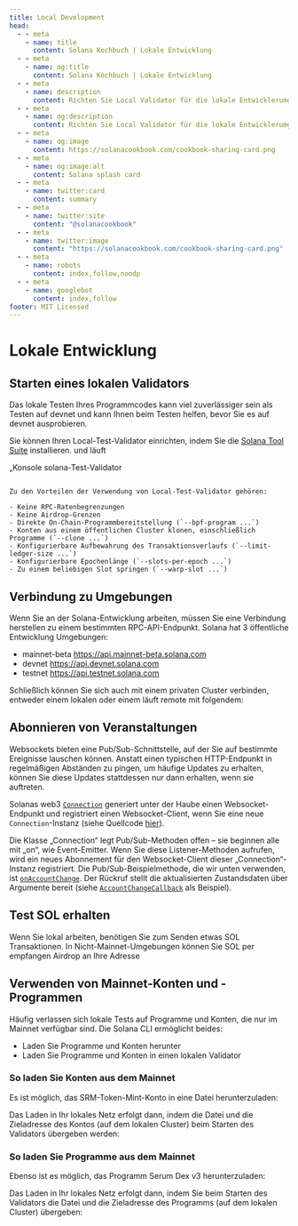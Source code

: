 ```yaml
---
title: Local Development
head:
  - - meta
    - name: title
      content: Solana Kochbuch | Lokale Entwicklung
  - - meta
    - name: og:title
      content: Solana Kochbuch | Lokale Entwicklung
  - - meta
    - name: description
      content: Richten Sie Local Validator für die lokale Entwicklerumgebung und Airdrop SOL ein. Erfahren Sie mehr über lokale Entwicklung und weitere Referenzen für Building on Solana im Solana-Kochbuch.
  - - meta
    - name: og:description
      content: Richten Sie Local Validator für die lokale Entwicklerumgebung und Airdrop SOL ein. Erfahren Sie mehr über lokale Entwicklung und weitere Referenzen für Building on Solana im Solana-Kochbuch.
  - - meta
    - name: og:image
      content: https://solanacookbook.com/cookbook-sharing-card.png
  - - meta
    - name: og:image:alt
      content: Solana splash card
  - - meta
    - name: twitter:card
      content: summary
  - - meta
    - name: twitter:site
      content: "@solanacookbook"
  - - meta
    - name: twitter:image
      content: "https://solanacookbook.com/cookbook-sharing-card.png"
  - - meta
    - name: robots
      content: index,follow,noodp
  - - meta
    - name: googlebot
      content: index,follow
footer: MIT Licensed
---
```


# Lokale Entwicklung

## Starten eines lokalen Validators

Das lokale Testen Ihres Programmcodes kann viel zuverlässiger sein als
Testen auf devnet und kann Ihnen beim Testen helfen, bevor Sie es auf devnet ausprobieren.

Sie können Ihren Local-Test-Validator einrichten, indem Sie die [Solana Tool Suite](/getting-started/installation.md#install-cli) installieren.
und läuft

„Konsole
solana-Test-Validator
```

Zu den Vorteilen der Verwendung von Local-Test-Validator gehören:

- Keine RPC-Ratenbegrenzungen
- Keine Airdrop-Grenzen
- Direkte On-Chain-Programmbereitstellung (`--bpf-program ...`)
- Konten aus einem öffentlichen Cluster klonen, einschließlich Programme (`--clone ...`)
- Konfigurierbare Aufbewahrung des Transaktionsverlaufs (`--limit-ledger-size ...`)
- Konfigurierbare Epochenlänge (`--slots-per-epoch ...`)
- Zu einem beliebigen Slot springen (`--warp-slot ...`)
```

## Verbindung zu Umgebungen

Wenn Sie an der Solana-Entwicklung arbeiten, müssen Sie eine Verbindung herstellen
zu einem bestimmten RPC-API-Endpunkt. Solana hat 3 öffentliche Entwicklung
Umgebungen:
- mainnet-beta https://api.mainnet-beta.solana.com
- devnet https://api.devnet.solana.com
- testnet https://api.testnet.solana.com

<SolanaCodeGroup>
  <SolanaCodeGroupItem title="TS" active>

  <template v-slot:default>

@[code](@/code/local-development/connecting-cluster/connecting-cluster.en.ts)

  </template>

  <template v-slot:preview>

@[code](@/code/local-development/connecting-cluster/connecting-cluster.preview.en.ts)

  </template>

  </SolanaCodeGroupItem>

  <SolanaCodeGroupItem title="Python">

  <template v-slot:default>

@[code](@/code/local-development/connecting-cluster/connecting-cluster.en.py)

  </template>

  <template v-slot:preview>

@[code](@/code/local-development/connecting-cluster/connecting-cluster.preview.en.py)

  </template>

  </SolanaCodeGroupItem>

  <SolanaCodeGroupItem title="C++">

  <template v-slot:default>

@[code](@/code/local-development/connecting-cluster/connecting-cluster.en.cpp)

  </template>

  <template v-slot:preview>

@[code](@/code/local-development/connecting-cluster/connecting-cluster.preview.en.cpp)

  </template>

  </SolanaCodeGroupItem>

  <SolanaCodeGroupItem title="Rust">

  <template v-slot:default>

@[code](@/code/local-development/connecting-cluster/connecting-cluster.en.rs)

  </template>

  <template v-slot:preview>

@[code](@/code/local-development/connecting-cluster/connecting-cluster.preview.en.rs)

  </template>

  </SolanaCodeGroupItem>
  <SolanaCodeGroupItem title="CLI">
  <template v-slot:default>

@[code](@/code/local-development/connecting-cluster/connecting-cluster.en.sh)

  </template>

  <template v-slot:preview>

@[code](@/code/local-development/connecting-cluster/connecting-cluster.en.sh)

  </template>
  </SolanaCodeGroupItem>

</SolanaCodeGroup>

Schließlich können Sie sich auch mit einem privaten Cluster verbinden, entweder einem lokalen oder einem
läuft remote mit folgendem:

<SolanaCodeGroup>
  <SolanaCodeGroupItem title="TS" active>

  <template v-slot:default>

@[code](@/code/local-development/connecting-private-cluster/connecting-private-cluster.en.ts)

  </template>

  <template v-slot:preview>

@[code](@/code/local-development/connecting-private-cluster/connecting-private-cluster.preview.en.ts)

  </template>

  </SolanaCodeGroupItem>

  <SolanaCodeGroupItem title="Python">

  <template v-slot:default>

@[code](@/code/local-development/connecting-private-cluster/connecting-private-cluster.en.py)

  </template>

  <template v-slot:preview>

@[code](@/code/local-development/connecting-private-cluster/connecting-private-cluster.preview.en.py)

  </template>

  </SolanaCodeGroupItem>

  <SolanaCodeGroupItem title="C++">

  <template v-slot:default>

@[code](@/code/local-development/connecting-private-cluster/connecting-private-cluster.en.cpp)

  </template>

  <template v-slot:preview>

@[code](@/code/local-development/connecting-private-cluster/connecting-private-cluster.preview.en.cpp)

  </template>

  </SolanaCodeGroupItem>

  <SolanaCodeGroupItem title="Rust">

  <template v-slot:default>

@[code](@/code/local-development/connecting-private-cluster/connecting-private-cluster.en.rs)

  </template>

  <template v-slot:preview>

@[code](@/code/local-development/connecting-private-cluster/connecting-private-cluster.preview.en.rs)

  </template>

  </SolanaCodeGroupItem>

  <SolanaCodeGroupItem title="CLI">
  <template v-slot:default>

@[code](@/code/local-development/connecting-private-cluster/connecting-private-cluster.en.sh)

  </template>

  <template v-slot:preview>

@[code](@/code/local-development/connecting-private-cluster/connecting-private-cluster.en.sh)

  </template>
  </SolanaCodeGroupItem>

</SolanaCodeGroup>

## Abonnieren von Veranstaltungen

Websockets bieten eine Pub/Sub-Schnittstelle, auf der Sie auf bestimmte Ereignisse lauschen können. Anstatt einen typischen HTTP-Endpunkt in regelmäßigen Abständen zu pingen, um häufige Updates zu erhalten, können Sie diese Updates stattdessen nur dann erhalten, wenn sie auftreten.

Solanas web3 [`Connection`](https://solana-labs.github.io/solana-web3.js/classes/Connection.html) generiert unter der Haube einen Websocket-Endpunkt und registriert einen Websocket-Client, wenn Sie eine neue ` Connection`-Instanz (siehe Quellcode [hier](https://github.com/solana-labs/solana-web3.js/blob/45923ca00e4cc1ed079d8e55ecbee83e5b4dc174/src/connection.ts#L2100)).

Die Klasse „Connection“ legt Pub/Sub-Methoden offen – sie beginnen alle mit „on“, wie Event-Emitter. Wenn Sie diese Listener-Methoden aufrufen, wird ein neues Abonnement für den Websocket-Client dieser „Connection“-Instanz registriert. Die Pub/Sub-Beispielmethode, die wir unten verwenden, ist [`onAccountChange`](https://solana-labs.github.io/solana-web3.js/classes/Connection.html#onAccountChange). Der Rückruf stellt die aktualisierten Zustandsdaten über Argumente bereit (siehe [`AccountChangeCallback`](https://solana-labs.github.io/solana-web3.js/modules.html#AccountChangeCallback) als Beispiel).

<SolanaCodeGroup>
  <SolanaCodeGroupItem title="TS" active>

  <template v-slot:default>

@[code](@/code/local-development/connecting-websocket/connecting-websocket.en.ts)

  </template>

  <template v-slot:preview>

@[code](@/code/local-development/connecting-websocket/connecting-websocket.preview.en.ts)

  </template>

  </SolanaCodeGroupItem>

  <SolanaCodeGroupItem title="Python">

  <template v-slot:default>

@[code](@/code/local-development/connecting-websocket/connecting-websocket.en.py)

  </template>

  <template v-slot:preview>

@[code](@/code/local-development/connecting-websocket/connecting-websocket.preview.en.py)

  </template>

  </SolanaCodeGroupItem>

  <SolanaCodeGroupItem title="C++">

  <template v-slot:default>

@[code](@/code/local-development/connecting-websocket/connecting-websocket.en.cpp)

  </template>

  <template v-slot:preview>

@[code](@/code/local-development/connecting-websocket/connecting-websocket.preview.en.cpp)

  </template>

  </SolanaCodeGroupItem>

  <SolanaCodeGroupItem title="Rust">

  <template v-slot:default>

@[code](@/code/local-development/connecting-websocket/connecting-websocket.en.rs)

  </template>

  <template v-slot:preview>

@[code](@/code/local-development/connecting-websocket/connecting-websocket.preview.en.rs)

  </template>

  </SolanaCodeGroupItem>
</SolanaCodeGroup>

## Test SOL erhalten

Wenn Sie lokal arbeiten, benötigen Sie zum Senden etwas SOL
Transaktionen. In Nicht-Mainnet-Umgebungen können Sie SOL per empfangen
Airdrop an Ihre Adresse

<SolanaCodeGroup>
  <SolanaCodeGroupItem title="TS" active>

  <template v-slot:default>

@[code](@/code/local-development/airdropping-sol/airdropping-sol.en.ts)

  </template>

  <template v-slot:preview>

@[code](@/code/local-development/airdropping-sol/airdropping-sol.preview.en.ts)

  </template>
  </SolanaCodeGroupItem>

  <SolanaCodeGroupItem title="Python">

  <template v-slot:default>

@[code](@/code/local-development/airdropping-sol/airdropping-sol.en.py)

  </template>

  <template v-slot:preview>

@[code](@/code/local-development/airdropping-sol/airdropping-sol.preview.en.py)

  </template>

  </SolanaCodeGroupItem>

  <SolanaCodeGroupItem title="C++">

  <template v-slot:default>

@[code](@/code/local-development/airdropping-sol/airdropping-sol.en.cpp)

  </template>

  <template v-slot:preview>

@[code](@/code/local-development/airdropping-sol/airdropping-sol.preview.en.cpp)

  </template>

  </SolanaCodeGroupItem>

  <SolanaCodeGroupItem title="Rust">
  <template v-slot:default>

@[code](@/code/local-development/airdropping-sol/airdropping-sol.en.rs)

  </template>

  <template v-slot:preview>

@[code](@/code/local-development/airdropping-sol/airdropping-sol.preview.en.rs)

  </template>
  </SolanaCodeGroupItem>

  <SolanaCodeGroupItem title="CLI">
  <template v-slot:default>

@[code](@/code/local-development/airdropping-sol/airdropping-sol.en.sh)

  </template>

  <template v-slot:preview>

@[code](@/code/local-development/airdropping-sol/airdropping-sol.preview.en.sh)

  </template>
  </SolanaCodeGroupItem>

</SolanaCodeGroup>

## Verwenden von Mainnet-Konten und -Programmen

Häufig verlassen sich lokale Tests auf Programme und Konten, die nur im Mainnet verfügbar sind. Die Solana CLI ermöglicht beides:
* Laden Sie Programme und Konten herunter
* Laden Sie Programme und Konten in einen lokalen Validator

### So laden Sie Konten aus dem Mainnet

Es ist möglich, das SRM-Token-Mint-Konto in eine Datei herunterzuladen:

<SolanaCodeGroup>
  <SolanaCodeGroupItem title="CLI">
  <template v-slot:default>

@[code](@/code/local-development/using-mainnet-accounts/dump-accounts.en.sh)

  </template>

  <template v-slot:preview>

@[code](@/code/local-development/using-mainnet-accounts/dump-accounts.preview.en.sh)

  </template>
  </SolanaCodeGroupItem>

</SolanaCodeGroup>

Das Laden in Ihr lokales Netz erfolgt dann, indem die Datei und die Zieladresse des Kontos (auf dem lokalen Cluster) beim Starten des Validators übergeben werden:

<SolanaCodeGroup>
  <SolanaCodeGroupItem title="CLI">
  <template v-slot:preview>

@[code](@/code/local-development/using-mainnet-accounts/load-accounts.preview.en.sh)

  </template>

  <template v-slot:default>

@[code](@/code/local-development/using-mainnet-accounts/load-accounts.en.sh)

  </template>

  </SolanaCodeGroupItem>

</SolanaCodeGroup>

### So laden Sie Programme aus dem Mainnet

Ebenso ist es möglich, das Programm Serum Dex v3 herunterzuladen:

<SolanaCodeGroup>
  <SolanaCodeGroupItem title="CLI">
  <template v-slot:default>

@[code](@/code/local-development/using-mainnet-accounts/dump-programs.en.sh)

  </template>

  <template v-slot:preview>

@[code](@/code/local-development/using-mainnet-accounts/dump-programs.preview.en.sh)

  </template>
  </SolanaCodeGroupItem>

</SolanaCodeGroup>

Das Laden in Ihr lokales Netz erfolgt dann, indem Sie beim Starten des Validators die Datei und die Zieladresse des Programms (auf dem lokalen Cluster) übergeben:

<SolanaCodeGroup>
  <SolanaCodeGroupItem title="CLI">
  <template v-slot:preview>

@[code](@/code/local-development/using-mainnet-accounts/load-programs.preview.en.sh)

  </template>

  <template v-slot:default>

@[code](@/code/local-development/using-mainnet-accounts/load-programs.en.sh)

  </template>

  </SolanaCodeGroupItem>

</SolanaCodeGroup>
